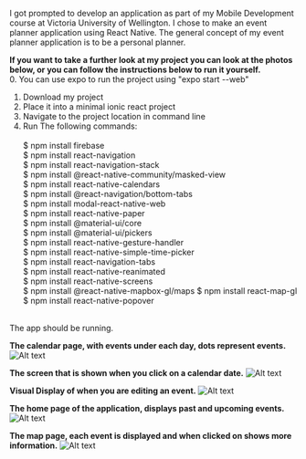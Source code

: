I got prompted to develop an application as part of my Mobile Development course at Victoria University of Wellington. I chose to make an event planner application using React Native. The general concept of my event planner application is to be a personal planner. 

<b>If you want to take a further look at my project you can look at the photos below, or you can follow the instructions below to run it yourself.</b><br>
 0. You can use expo to run the project using "expo start --web"
 1. Download my project
 2. Place it into a minimal ionic react project
 3. Navigate to the project location in command line
 4. Run The following commands:     <br/>  
    $ npm install firebase <br/>
    $ npm install react-navigation <br/>
    $ npm install react-navigation-stack <br/>
    $ npm install @react-native-community/masked-view <br/>
    $ npm install react-native-calendars <br/>
    $ npm install @react-navigation/bottom-tabs <br/>
    $ npm install modal-react-native-web <br/>
    $ npm install react-native-paper <br/>
    $ npm install @material-ui/core <br/>
    $ npm install @material-ui/pickers <br/>
    $ npm install react-native-gesture-handler <br/>
    $ npm install react-native-simple-time-picker <br/>
    $ npm install react-navigation-tabs <br/>
    $ npm install react-native-reanimated </br>
    $ npm install react-native-screens <br/>
    $ npm install @react-native-mapbox-gl/maps 
    $ npm install react-map-gl <br/>
    $ npm install react-native-popover <br/>
<br/>
The app should be running. <br>

<b>The calendar page, with events under each day, dots represent events.</b> 
![Alt text](/photos/calendar.jpg?raw=true "Calendar Page") <br>

<b>The screen that is shown when you click on a calendar date.</b> 
![Alt text](/photos/edit.jpg?raw=true "Date Option Page") <br>

<b>Visual Display of when you are editing an event.</b> 
![Alt text](/photos/editdetails.jpg?raw=true "Edit Event Details Page") <br>

<b>The home page of the application, displays past and upcoming events.</b> 
![Alt text](/photos/home.jpg?raw=true "Home Page") <br>

<b>The map page, each event is displayed and when clicked on shows more information.</b> 
![Alt text](/photos/map.jpg?raw=true "Map page") <br>
